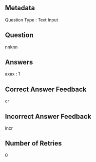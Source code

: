 ## Metadata
Question Type : Text Input

## Question
nnknn

## Answers
axax : 1

## Correct Answer Feedback
cr

## Incorrect Answer Feedback
incr

## Number of Retries
0

